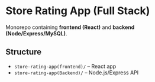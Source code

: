 # Store Rating App (Full Stack)

Monorepo containing **frontend (React)** and **backend (Node/Express/MySQL)**.

## Structure

- `store-rating-app(frontend)/` – React app
- `store-rating-app(Backend)/` – Node.js/Express API
